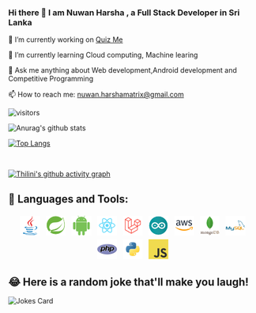 ### Hi there 👋 I am Nuwan Harsha , a Full Stack Developer in Sri Lanka


 🔭 I’m currently working on [Quiz Me](https://github.com/Team-nanocode/Quiz-me)
 
 🌱 I’m currently learning Cloud computing, Machine learing
 
 💬 Ask me anything about Web development,Android development and Competitive Programming
 
 📫 How to reach me: <nuwan.harshamatrix@gmail.com>
 
 ![visitors](https://visitor-badge-reloaded.herokuapp.com/badge?page_id=Nuwan-Harshakumara-Piyarathna.Nuwan-Harshakumara-Piyarathna&color=00cf00)
 
 ![Anurag's github stats](https://github-readme-stats.vercel.app/api?username=Nuwan-Harshakumara-Piyarathna&show_icons=true&theme=radical)

[![Top Langs](https://github-readme-stats.vercel.app/api/top-langs/?username=Nuwan-Harshakumara-Piyarathna&langs_count=4&theme=radical)](https://github.com/anuraghazra/github-readme-stats)

<p align="center"><a href="https://github.com/ryo-ma/github-profile-trophy"><img src="https://github-profile-trophy.vercel.app/?username=Nuwan-Harshakumara-Piyarathna&column=7&theme=radical" alt="" /></a></p>

[![Thilini's github activity graph](https://activity-graph.herokuapp.com/graph?username=Nuwan-Harshakumara-Piyarathna&bg_color=011627&color=c792ea&line=7fdbca&point=ffeb95&area=true)](https://github.com/Nuwan-Harshakumara-Piyarathna/github-readme-activity-graph)

## 🧰 Languages and Tools:
<p align="center">
<img src="https://raw.githubusercontent.com/devicons/devicon/master/icons/java/java-original.svg" alt="Java" height="40" style="vertical-align:top; margin:4px">
<img src="https://raw.githubusercontent.com/github/explore/80688e429a7d4ef2fca1e82350fe8e3517d3494d/topics/spring-boot/spring-boot.png" alt="Spring" height="40" style="vertical-align:top; margin:4px">
<img src="https://raw.githubusercontent.com/github/explore/80688e429a7d4ef2fca1e82350fe8e3517d3494d/topics/android/android.png" alt="Android" height="40" style="vertical-align:top; margin:4px">
<img src="https://raw.githubusercontent.com/github/explore/80688e429a7d4ef2fca1e82350fe8e3517d3494d/topics/react/react.png" alt="react" height="40" style="vertical-align:top; margin:4px">
<img src="https://raw.githubusercontent.com/github/explore/56a826d05cf762b2b50ecbe7d492a839b04f3fbf/topics/laravel/laravel.png" alt="laravel" height="40" style="vertical-align:top; margin:4px">
<img src="https://raw.githubusercontent.com/github/explore/80688e429a7d4ef2fca1e82350fe8e3517d3494d/topics/arduino/arduino.png" alt="arduino" height="40" style="vertical-align:top; margin:4px">
<img src="https://raw.githubusercontent.com/github/explore/fbceb94436312b6dacde68d122a5b9c7d11f9524/topics/aws/aws.png" alt="aws" height="40" style="vertical-align:top; margin:4px">
<img src="https://raw.githubusercontent.com/devicons/devicon/master/icons/mongodb/mongodb-original-wordmark.svg" alt="mongo" height="40" style="vertical-align:top; margin:4px">
<img src="https://raw.githubusercontent.com/devicons/devicon/master/icons/mysql/mysql-original-wordmark.svg" alt="mysql" height="40" style="vertical-align:top; margin:4px">
<img src="https://raw.githubusercontent.com/github/explore/ccc16358ac4530c6a69b1b80c7223cd2744dea83/topics/php/php.png" alt="php" height="40" style="vertical-align:top; margin:4px"> 
 
 
<img src="https://raw.githubusercontent.com/github/explore/80688e429a7d4ef2fca1e82350fe8e3517d3494d/topics/python/python.png" alt="Python" height="40" style="vertical-align:top; margin:4px">
<img src="https://raw.githubusercontent.com/github/explore/80688e429a7d4ef2fca1e82350fe8e3517d3494d/topics/javascript/javascript.png" alt="Javascript" height="40" style="vertical-align:top; margin:4px">

</p>

## 😂 Here is a random joke that'll make you laugh!
![Jokes Card](https://readme-jokes.vercel.app/api)



